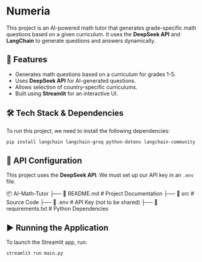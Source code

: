 # Numeria

This project is an AI-powered math tutor that generates grade-specific math questions based on a given curriculum. It uses the **DeepSeek API** and **LangChain** to generate questions and answers dynamically.

## 🚀 Features
- Generates math questions based on a curriculum for grades 1-5.
- Uses **DeepSeek API** for AI-generated questions.
- Allows selection of country-specific curriculums.
- Built using **Streamlit** for an interactive UI.

## 🛠️ Tech Stack & Dependencies
To run this project, we need to install the following dependencies:

```bash
pip install langchain langchain-groq python-dotenv langchain-community streamlit
```

## 🔑 API Configuration
This project uses the **DeepSeek API**. We must set up our API key in an `.env` file.

📦 AI-Math-Tutor
 ├── 📜 README.md   # Project Documentation
 ├── 📂 src         # Source Code
 ├── 📜 .env        # API Key (not to be shared)
 ├── 📜 requirements.txt # Python Dependencies

## ▶️ Running the Application
To launch the Streamlit app, run:
```bash
streamlit run main.py
```



